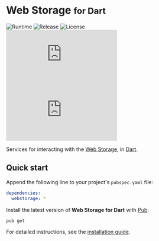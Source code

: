 # Web Storage <small>for Dart</small>
![Runtime](https://badgen.net/badge/dart/%3E%3D2.8/green) ![Release](https://img.shields.io/pub/v/webstorage.svg) ![License](https://badgen.net/badge/license/MIT/blue) ![Coverage](https://badgen.net/coveralls/c/github/cedx/webstorage.dart) ![Build](https://badgen.net/github/checks/cedx/webstorage.dart)

Services for interacting with the [Web Storage](https://developer.mozilla.org/en-US/docs/Web/API/Storage), in [Dart](https://dart.dev).

## Quick start
Append the following line to your project's `pubspec.yaml` file:

```yaml
dependencies:
  webstorage: *
```

Install the latest version of **Web Storage for Dart** with [Pub](https://dart.dev/tools/pub):

```shell
pub get
```

For detailed instructions, see the [installation guide](installation.md).
